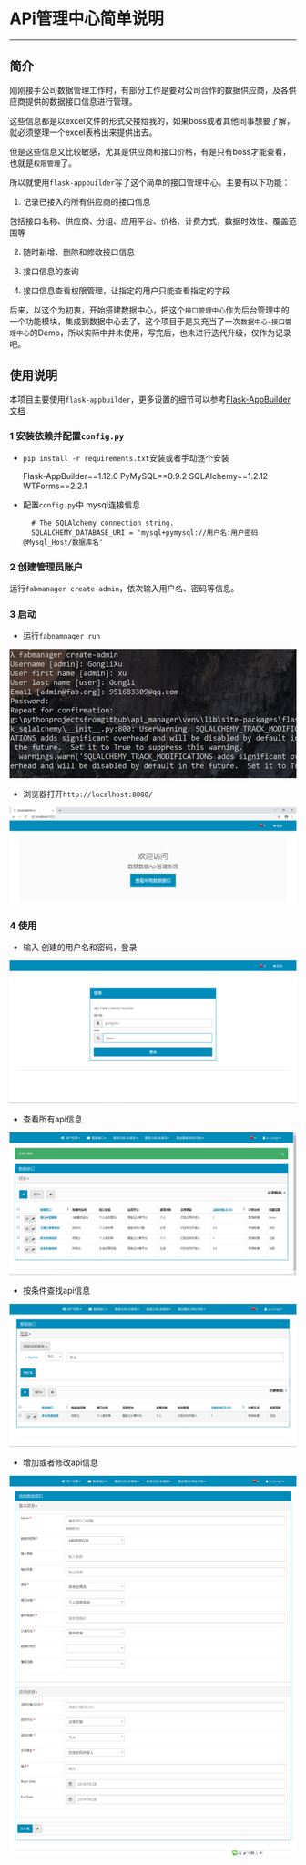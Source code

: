 # APi管理中心简单说明

----------

## 简介

刚刚接手公司数据管理工作时，有部分工作是要对公司合作的数据供应商，及各供应商提供的数据接口信息进行管理。

这些信息都是以excel文件的形式交接给我的，如果boss或者其他同事想要了解，就必须整理一个excel表格出来提供出去。

但是这些信息又比较敏感，尤其是供应商和接口价格，有是只有boss才能查看，也就是`权限管理`了。

所以就使用`flask-appbuilder`写了这个简单的接口管理中心。主要有以下功能：

1. 记录已接入的所有供应商的接口信息

包括接口名称、供应商、分组、应用平台、价格、计费方式，数据时效性、覆盖范围等

2. 随时新增、删除和修改接口信息

3. 接口信息的查询

4. 接口信息查看权限管理，让指定的用户只能查看指定的字段

后来，以这个为初衷，开始搭建数据中心，把这个`接口管理中心`作为后台管理中的一个功能模块，集成到数据中心去了，这个项目于是又充当了一次`数据中心`-`接口管理中心`的Demo，所以实际中并未使用，写完后，也未进行迭代升级，仅作为记录吧。

## 使用说明

本项目主要使用`flask-appbuilder`，更多设置的细节可以参考[Flask-AppBuilder文档](https://github.com/dpgaspar/Flask-AppBuilder)

### 1 安装依赖并配置`config.py`

* `pip install -r requirements.txt`安装或者手动逐个安装

	Flask-AppBuilder==1.12.0
	PyMySQL==0.9.2
	SQLAlchemy==1.2.12
	WTForms==2.2.1

* 配置`config.py`中 mysql连接信息

		# The SQLAlchemy connection string.
		SQLALCHEMY_DATABASE_URI = 'mysql+pymysql://用户名:用户密码@Mysql_Host/数据库名'





### 2 创建管理员账户

运行`fabmanager create-admin`，依次输入用户名、密码等信息。

### 3 启动

* 运行`fabnamnager run`

![create_admin](/screenshots/create_admin.jpg)

* 浏览器打开`http://localhost:8080/`

![login_index](/screenshots/login_index.jpg)



###  4 使用

* 输入 创建的用户名和密码，登录

![logoin_in](/screenshots/logoin_in.jpg)

* 查看所有api信息

![api_info](/screenshots/api_info.jpg)



* 按条件查找api信息

![search](/screenshots/search.jpg)



*  增加或者修改api信息

![add_api](/screenshots/add_api.jpg)
